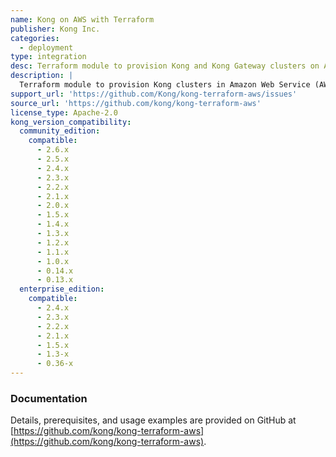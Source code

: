 ```yaml
---
name: Kong on AWS with Terraform
publisher: Kong Inc.
categories:
  - deployment
type: integration
desc: Terraform module to provision Kong and Kong Gateway clusters on Amazon Web Services.
description: |
  Terraform module to provision Kong clusters in Amazon Web Service (AWS) using AWS best practices for architecture and security. Both Kong and Kong Gateway are supported. Available under the Apache License 2.0 license.
support_url: 'https://github.com/Kong/kong-terraform-aws/issues'
source_url: 'https://github.com/kong/kong-terraform-aws'
license_type: Apache-2.0
kong_version_compatibility:
  community_edition:
    compatible:
      - 2.6.x
      - 2.5.x
      - 2.4.x
      - 2.3.x
      - 2.2.x
      - 2.1.x
      - 2.0.x
      - 1.5.x
      - 1.4.x
      - 1.3.x
      - 1.2.x
      - 1.1.x
      - 1.0.x
      - 0.14.x
      - 0.13.x
  enterprise_edition:
    compatible:
      - 2.4.x
      - 2.3.x
      - 2.2.x
      - 2.1.x
      - 1.5.x
      - 1.3-x
      - 0.36-x
---
```


### Documentation

Details, prerequisites, and usage examples are provided on GitHub at
[https://github.com/kong/kong-terraform-aws](https://github.com/kong/kong-terraform-aws).

